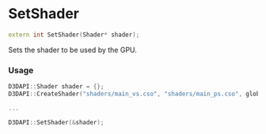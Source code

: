 # SetShader

```c++
extern int SetShader(Shader* shader);
```

Sets the shader to be used by the GPU.


### Usage
```c++
D3DAPI::Shader shader = {};
D3DAPI::CreateShader("shaders/main_vs.cso", "shaders/main_ps.cso", globalInputDescArray, globalInputDescArrayCount, &shader);

...

D3DAPI::SetShader(&shader);
```